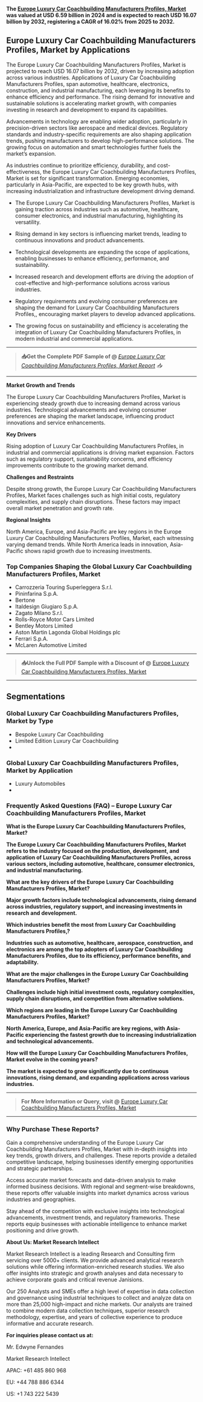 <p><strong>The <a href="https://www.marketresearchintellect.com/download-sample/?rid=922178&amp;utm_source=Pulse-April-Europe&amp;utm_medium=852">Europe Luxury Car Coachbuilding Manufacturers Profiles, Market</a> was valued at USD 6.59 billion in 2024 and is expected to reach USD 16.07 billion by 2032, registering a CAGR of 16.02% from 2025 to 2032.</strong></p><h2>Europe Luxury Car Coachbuilding Manufacturers Profiles, Market by Applications&nbsp;</h2><p><p>The Europe Luxury Car Coachbuilding Manufacturers Profiles, Market is projected to reach USD 16.07 billion by 2032, driven by increasing adoption across various industries. Applications of Luxury Car Coachbuilding Manufacturers Profiles, span automotive, healthcare, electronics, construction, and industrial manufacturing, each leveraging its benefits to enhance efficiency and performance. The rising demand for innovative and sustainable solutions is accelerating market growth, with companies investing in research and development to expand its capabilities.</p><p>Advancements in technology are enabling wider adoption, particularly in precision-driven sectors like aerospace and medical devices. Regulatory standards and industry-specific requirements are also shaping application trends, pushing manufacturers to develop high-performance solutions. The growing focus on automation and smart technologies further fuels the market&rsquo;s expansion.</p><p>As industries continue to prioritize efficiency, durability, and cost-effectiveness, the Europe Luxury Car Coachbuilding Manufacturers Profiles, Market is set for significant transformation. Emerging economies, particularly in Asia-Pacific, are expected to be key growth hubs, with increasing industrialization and infrastructure development driving demand.</p></p><ul><li><p>The Europe Luxury Car Coachbuilding Manufacturers Profiles, Market is gaining traction across industries such as automotive, healthcare, consumer electronics, and industrial manufacturing, highlighting its versatility.</p></li><li><p>Rising demand in key sectors is influencing market trends, leading to continuous innovations and product advancements.</p></li><li><p>Technological developments are expanding the scope of applications, enabling businesses to enhance efficiency, performance, and sustainability.</p></li><li><p>Increased research and development efforts are driving the adoption of cost-effective and high-performance solutions across various industries.</p></li><li><p>Regulatory requirements and evolving consumer preferences are shaping the demand for Luxury Car Coachbuilding Manufacturers Profiles,, encouraging market players to develop advanced applications.</p></li><li><p>The growing focus on sustainability and efficiency is accelerating the integration of Luxury Car Coachbuilding Manufacturers Profiles, in modern industrial and commercial applications.</p></li></ul><hr /><blockquote><p><strong><span class="font-[700]">📥Get the Complete PDF Sample of @ </span></strong><em><span class="font-[700]"><a href="https://www.marketresearchintellect.com/download-sample/?rid=922178&amp;utm_source=Pulse-April-Europe&amp;utm_medium=852" target="_blank" data-tracking-control-name="article-ssr-frontend-pulse_little-text-block" data-tracking-will-navigate="" data-test-link="">Europe Luxury Car Coachbuilding Manufacturers Profiles, Market Report</a>&nbsp;📥</span></em></p></blockquote><hr /><p class="" data-start="77" data-end="360"><strong data-start="77" data-end="105">Market Growth and Trends</strong></p><p class="" data-start="77" data-end="360">The Europe Luxury Car Coachbuilding Manufacturers Profiles, Market is experiencing steady growth due to increasing demand across various industries. Technological advancements and evolving consumer preferences are shaping the market landscape, influencing product innovations and service enhancements.</p><p class="" data-start="362" data-end="606"><strong data-start="362" data-end="377">Key Drivers</strong></p><p class="" data-start="362" data-end="606">Rising adoption of Luxury Car Coachbuilding Manufacturers Profiles, in industrial and commercial applications is driving market expansion. Factors such as regulatory support, sustainability concerns, and efficiency improvements contribute to the growing market demand.</p><p class="" data-start="608" data-end="849"><strong data-start="608" data-end="637">Challenges and Restraints</strong></p><p class="" data-start="608" data-end="849">Despite strong growth, the Europe Luxury Car Coachbuilding Manufacturers Profiles, Market faces challenges such as high initial costs, regulatory complexities, and supply chain disruptions. These factors may impact overall market penetration and growth rate.</p><p class="" data-start="851" data-end="1095"><strong data-start="851" data-end="872">Regional Insights</strong></p><p class="" data-start="851" data-end="1095">North America, Europe, and Asia-Pacific are key regions in the Europe Luxury Car Coachbuilding Manufacturers Profiles, Market, each witnessing varying demand trends. While North America leads in innovation, Asia-Pacific shows rapid growth due to increasing investments.</p><p><h3>Top Companies Shaping the Global Luxury Car Coachbuilding Manufacturers Profiles, Market </h3><ul><li>Carrozzeria Touring Superleggera S.r.l.</li><li>Pininfarina S.p.A.</li><li>Bertone</li><li>Italdesign Giugiaro S.p.A.</li><li>Zagato Milano S.r.l.</li><li>Rolls-Royce Motor Cars Limited</li><li>Bentley Motors Limited</li><li>Aston Martin Lagonda Global Holdings plc</li><li>Ferrari S.p.A.</li><li>McLaren Automotive Limited</li></ul></p><hr /><blockquote><p><strong>📥Unlock the Full PDF Sample with a Discount of @</strong> <a href="https://www.marketresearchintellect.com/ask-for-discount/?rid=922178&amp;utm_source=Pulse-April-Europe&amp;utm_medium=852">Europe Luxury Car Coachbuilding Manufacturers Profiles, Market</a></p></blockquote><hr /><p><h2>Segmentations</h2><h3>Global Luxury Car Coachbuilding Manufacturers Profiles, Market by Type</h3><ul><li>Bespoke Luxury Car Coachbuilding</li><li>Limited Edition Luxury Car Coachbuilding</li><li></li></ul><h3>Global Luxury Car Coachbuilding Manufacturers Profiles, Market by Application</h3><ul><li>Luxury Automobiles</li><li></li></ul></p><h3><strong>Frequently Asked Questions (FAQ) &ndash; Europe Luxury Car Coachbuilding Manufacturers Profiles, Market</strong></h3><p><strong>What is the Europe Luxury Car Coachbuilding Manufacturers Profiles, Market?</strong></p><p><strong>The Europe Luxury Car Coachbuilding Manufacturers Profiles, Market refers to the industry focused on the production, development, and application of Luxury Car Coachbuilding Manufacturers Profiles, across various sectors, including automotive, healthcare, consumer electronics, and industrial manufacturing.</strong></p><p><strong>What are the key drivers of the Europe Luxury Car Coachbuilding Manufacturers Profiles, Market?</strong></p><p><strong>Major growth factors include technological advancements, rising demand across industries, regulatory support, and increasing investments in research and development.</strong></p><p><strong>Which industries benefit the most from Luxury Car Coachbuilding Manufacturers Profiles,?</strong></p><p><strong>Industries such as automotive, healthcare, aerospace, construction, and electronics are among the top adopters of Luxury Car Coachbuilding Manufacturers Profiles, due to its efficiency, performance benefits, and adaptability.</strong></p><p><strong>What are the major challenges in the Europe Luxury Car Coachbuilding Manufacturers Profiles, Market?</strong></p><p><strong>Challenges include high initial investment costs, regulatory complexities, supply chain disruptions, and competition from alternative solutions.</strong></p><p><strong>Which regions are leading in the Europe Luxury Car Coachbuilding Manufacturers Profiles, Market?</strong></p><p><strong>North America, Europe, and Asia-Pacific are key regions, with Asia-Pacific experiencing the fastest growth due to increasing industrialization and technological advancements.</strong></p><p><strong>How will the Europe Luxury Car Coachbuilding Manufacturers Profiles, Market evolve in the coming years?</strong></p><p><strong>The market is expected to grow significantly due to continuous innovations, rising demand, and expanding applications across various industries.</strong></p><hr /><blockquote><p><span class="font-[700]"><strong>For More Information or Query, visit&nbsp;@</strong>&nbsp;</span><span class="font-[700]"><a href="https://www.marketresearchintellect.com/product/global-luxury-car-coachbuilding-manufacturers-profiles-market/?utm_source=Linkedin&utm_medium=852" target="_blank" data-tracking-control-name="article-ssr-frontend-pulse_little-text-block" data-tracking-will-navigate="" data-test-link="">Europe Luxury Car Coachbuilding Manufacturers Profiles, Market</a></span></p></blockquote><hr /><h3><strong data-start="0" data-end="31">Why Purchase These Reports?</strong></h3><p class="" data-start="35" data-end="297">Gain a comprehensive understanding of the Europe Luxury Car Coachbuilding Manufacturers Profiles, Market with in-depth insights into key trends, growth drivers, and challenges. These reports provide a detailed competitive landscape, helping businesses identify emerging opportunities and strategic partnerships.</p><p class="" data-start="299" data-end="540">Access accurate market forecasts and data-driven analysis to make informed business decisions. With regional and segment-wise breakdowns, these reports offer valuable insights into market dynamics across various industries and geographies.</p><p class="" data-start="542" data-end="784">Stay ahead of the competition with exclusive insights into technological advancements, investment trends, and regulatory frameworks. These reports equip businesses with actionable intelligence to enhance market positioning and drive growth.</p><p><strong><span class="font-[700]">About Us: Market Research Intellect</span></strong></p><p><span class="">Market Research Intellect is a leading Research and Consulting firm servicing over 5000+ clients. We provide advanced analytical research solutions while offering information-enriched research studies.&nbsp;</span>We also offer insights into strategic and growth analyses and data necessary to achieve corporate goals and critical revenue Janisions.</p><p><span class="">Our 250 Analysts and SMEs offer a high level of expertise in data collection and governance using industrial techniques to collect and analyze data on more than 25,000 high-impact and niche markets. Our analysts are trained to combine modern data collection techniques, superior research methodology, expertise, and years of collective experience to produce informative and accurate research.</span></p><p><strong>For inquiries please contact us at:</strong></p><p>Mr. Edwyne Fernandes</p><p>Market Research Intellect</p><p>APAC: +61 485 860 968</p><p>EU: +44 788 886 6344</p><p>US: +1 743 222 5439</p>